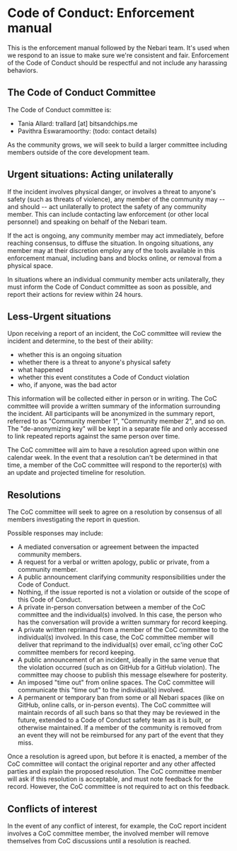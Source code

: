 # Code of Conduct: Enforcement manual

This is the enforcement manual followed by the Nebari team.
It's used when we respond to an issue to make sure we're consistent and fair.
Enforcement of the Code of Conduct should be respectful and not include any harassing behaviors.

## The Code of Conduct Committee

The Code of Conduct committee is:

* Tania Allard: trallard [at] bitsandchips.me
* Pavithra Eswaramoorthy: (todo: contact details)

As the community grows, we will seek to build a larger committee including members outside of the core development team.

## Urgent situations: Acting unilaterally

If the incident involves physical danger, or involves a threat to anyone's safety (such as threats of violence), any member of the community may -- and should -- act unilaterally to protect the safety of any community member.
This can include contacting law enforcement (or other local personnel) and speaking on behalf of the Nebari team.

If the act is ongoing, any community member may act immediately, before reaching consensus, to diffuse the situation.
In ongoing situations, any member may at their discretion employ any of the tools available in this enforcement manual, including bans and blocks online, or removal from a physical space.

In situations where an individual community member acts unilaterally, they must inform the Code of Conduct committee as soon as possible, and report their actions for review within 24 hours.

## Less-Urgent situations

Upon receiving a report of an incident, the CoC committee will review the incident and determine, to the best of their ability:

- whether this is an ongoing situation
- whether there is a threat to anyone's physical safety
- what happened
- whether this event constitutes a Code of Conduct violation
- who, if anyone, was the bad actor

This information will be collected either in person or in writing.
The CoC committee will provide a written summary of the information surrounding the incident.
All participants will be anonymized in the summary report, referred to as "Community member 1", "Community member 2", and so on.
The "de-anonymizing key" will be kept in a separate file and only accessed to link repeated reports against the same person over time.

The CoC committee will aim to have a resolution agreed upon within one calendar week.
In the event that a resolution can't be determined in that time, a member of the CoC committee will respond to the reporter(s) with an update and projected timeline for resolution.

## Resolutions

The CoC committee will seek to agree on a resolution by consensus of all members investigating the report in question.

Possible responses may include:

* A mediated conversation or agreement between the impacted community members.
* A request for a verbal or written apology, public or private, from a community member.
* A public announcement clarifying community responsibilities under the Code of Conduct.
* Nothing, if the issue reported is not a violation or outside of the scope of this Code of Conduct.
* A private in-person conversation between a member of the CoC committee and the individual(s) involved.
  In this case, the person who has the conversation will provide a written summary for record keeping.
* A private written reprimand from a member of the CoC committee to the individual(s) involved.
  In this case, the CoC committee member will deliver that reprimand to the individual(s) over email, cc'ing other CoC committee members for record keeping.
* A public announcement of an incident, ideally in the same venue that the violation occurred (such as on GitHub for a GitHub violation).
  The committee may choose to publish this message elsewhere for posterity.
* An imposed "time out" from online spaces.
  The CoC committee will communicate this "time out" to the individual(s) involved.
* A permanent or temporary ban from some or all Nebari spaces (like on GitHub, online calls, or in-person events).
  The CoC committee will maintain records of all such bans so that they may be reviewed in the future, extended to a Code of Conduct safety team as it is built, or otherwise maintained.
  If a member of the community is removed from an event they will not be reimbursed for any part of the event that they miss.

Once a resolution is agreed upon, but before it is enacted, a member of the CoC committee will contact the original reporter and any other affected parties and explain the proposed resolution.
The CoC committee member will ask if this resolution is acceptable, and must note feedback for the record.
However, the CoC committee is not required to act on this feedback.

## Conflicts of interest

In the event of any conflict of interest, for example, the CoC report incident involves a CoC committee member, the involved member will remove themselves from CoC discussions until a resolution is reached.
